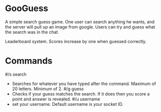 # GooGuess

A simple search guess game. One user can search anything he wants, and the server will pull up an image from google. Users can try and guess what the search was in the chat.

Leaderboard system. Scores increase by one when guessed correctly.

# Commands

#/s search 
- Searches for whatever you have typed after the command. Maximum of 20 letters. Minimum of 2.
#/g guess 
- Checks if your guess matches the search. If it does then you score a point and answer is revealed.
#/u username 
- set your username. Default username is your socket ID.
